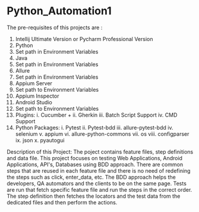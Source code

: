 # Python_Automation1
The pre-requisites of this projects are :
1. Intellij Ultimate Version or Pycharm Professional Version
2. Python
3. Set path in Environment Variables
4. Java
5. Set path in Environment Variables
6. Allure
7. Set path in Environment Variables
8. Appium Server
9. Set path to Environment Variables
10. Appium Inspector
11. Android Studio
12. Set path to Environment Variables
13. Plugins:
    i. Cucumber +
    ii. Gherkin
    iii. Batch Script Support
    iv. CMD Support
14. Python Packages:
    i. Pytest
    ii. Pytest-bdd
    iii. allure-pytest-bdd
    iv. selenium
    v. appium
    vi. allure-python-commons
    vii. os
    viii. configparser
    ix. json
    x. pyautogui

Description of this Project:
The poject contains feature files, step definitions and data file.
This project focuses on testing Web Applications, Android Applications, API's, Databases using BDD approach.
There are common steps that are reused in each feature file and there is no need of redefining the steps such as click, enter_data, etc.
The BDD approach helps the developers, QA automators and the clients to be on the same page.
Tests are run that fetch specific feature file and run the steps in the correct order.
The step definition then fetches the locators and the test data from the dedicated files and then perform the actions.
